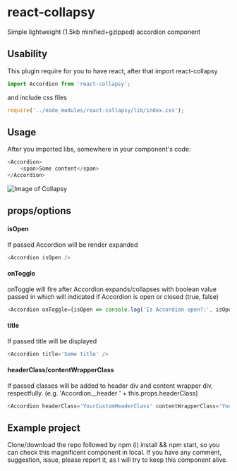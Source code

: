 # react-collapsy
Simple lightweight (1.5kb minified+gzipped) accordion component

## Usability
This plugin require for you to have react, after that import react-collapsy
```javascript
import Accordion from 'react-collapsy';
```
and include css files
```javascript
require('../node_modules/react-collapsy/lib/index.css');
```

## Usage
After you imported libs, somewhere in your component's code:
```javascript
<Accordion>
    <span>Some content</span>
</Accordion>

```
![Image of Collapsy](https://media.giphy.com/media/3o751YjTKVOaBINjzy/giphy.gif)
## props/options

#### isOpen
If passed Accordion will be render expanded
```javascript
<Accordion isOpen />
```

#### onToggle

onToggle will fire after Accordion expands/collapses with boolean value passed in which will indicated if Accordion is open or closed (true, false)
```javascript
<Accordion onToggle={isOpen => console.log('Is Accordion open?:', isOpen) } /> // if expanded true will be passed
```

#### title

If passed title will be displayed
```javascript
<Accordion title='Some title' />
```

#### headerClass/contentWrapperClass

If passed classes will be added to header div and content wrapper div, respectfully. (e.g. 'Accordion__header ' + this.props.headerClass)

```javascript
<Accordion headerClass='YourCustomHeaderClass' contentWrapperClass='YourCustomAccordionContentClass' />
```

## Example project

Clone/download the repo followed by npm (i) install && npm start, so you can check this magnificent component in local. If you have any comment, suggestion, issue, please report it, as I will try to keep this component alive.